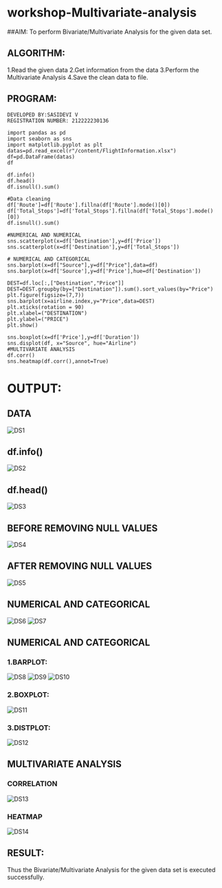 # workshop-Multivariate-analysis
##AIM:
To perform Bivariate/Multivariate Analysis for the given data set.

## ALGORITHM:
1.Read the given data
2.Get information from the data
3.Perform the Multivariate Analysis
4.Save the clean data to file.

## PROGRAM:
```
DEVELOPED BY:SASIDEVI V
REGISTRATION NUMBER: 212222230136
```
```
import pandas as pd
import seaborn as sns
import matplotlib.pyplot as plt
datas=pd.read_excel(r"/content/FlightInformation.xlsx")
df=pd.DataFrame(datas)
df

df.info()
df.head()
df.isnull().sum()

#Data cleaning
df['Route']=df['Route'].fillna(df['Route'].mode()[0])
df['Total_Stops']=df['Total_Stops'].fillna(df['Total_Stops'].mode()[0])
df.isnull().sum()

#NUMERICAL AND NUMERICAL
sns.scatterplot(x=df['Destination'],y=df['Price'])
sns.scatterplot(x=df['Destination'],y=df['Total_Stops'])

# NUMERICAL AND CATEGORICAL
sns.barplot(x=df["Source"],y=df["Price"],data=df)
sns.barplot(x=df['Source'],y=df['Price'],hue=df['Destination'])

DEST=df.loc[:,["Destination","Price"]]
DEST=DEST.groupby(by=["Destination"]).sum().sort_values(by="Price")
plt.figure(figsize=(7,7))
sns.barplot(x=airline.index,y="Price",data=DEST)
plt.xticks(rotation = 90)
plt.xlabel=("DESTINATION")
plt.ylabel=("PRICE")
plt.show()

sns.boxplot(x=df['Price'],y=df['Duration'])
sns.displot(df, x="Source", hue="Airline")
#MULTIVARIATE ANALYSIS 
df.corr()
sns.heatmap(df.corr(),annot=True)
```
# OUTPUT:
## DATA
![DS1](https://user-images.githubusercontent.com/118707332/229976947-c7d852de-f647-461b-9d67-09b42d90879d.png)
## df.info()
![DS2](https://user-images.githubusercontent.com/118707332/229976952-af82dc26-31d9-4501-89c8-5c73c8b0c4b9.png)
## df.head()
![DS3](https://user-images.githubusercontent.com/118707332/229976986-972ab321-7c0d-421a-b523-26225135750d.png)
## BEFORE REMOVING NULL VALUES
![DS4](https://user-images.githubusercontent.com/118707332/229976995-e871cf30-38d9-476d-b4e4-f6efc4f4b812.png)
## AFTER REMOVING NULL VALUES
![DS5](https://user-images.githubusercontent.com/118707332/229977007-a20fe47d-d596-4d0a-a8bc-08b29e5f5f90.png)
## NUMERICAL AND CATEGORICAL
![DS6](https://user-images.githubusercontent.com/118707332/229977021-99183b1e-c6f4-46a5-b47e-9f24f0dcc102.png)
![DS7](https://user-images.githubusercontent.com/118707332/229977025-6a3d15f1-af01-47a2-9970-52e8d315f0e0.png)
## NUMERICAL AND CATEGORICAL
### 1.BARPLOT:
![DS8](https://user-images.githubusercontent.com/118707332/229977032-bbc2cb57-a89c-4b6c-a4fe-d9237e31b42e.png)
![DS9](https://user-images.githubusercontent.com/118707332/229977070-09bfeefa-dfb2-4d98-a170-f5f96a175be8.png)
![DS10](https://user-images.githubusercontent.com/118707332/229977078-109cbac0-f618-4ff5-b78d-b2be4c9f1541.png)
### 2.BOXPLOT:
![DS11](https://user-images.githubusercontent.com/118707332/229977084-58c735f5-8e26-4cd8-bf64-08ea4a45f4a3.png)
### 3.DISTPLOT:
![DS12](https://user-images.githubusercontent.com/118707332/229977090-c312ce82-ae2c-4760-8e07-593a2e339a39.png)
## MULTIVARIATE ANALYSIS 
### CORRELATION
![DS13](https://user-images.githubusercontent.com/118707332/229977103-e4231bc9-cc2f-44c9-b814-ab1a57103342.png)
### HEATMAP
![DS14](https://user-images.githubusercontent.com/118707332/229977119-1d7c8635-6a54-4bd8-9851-e4d91ea0d0bc.png)


## RESULT:
Thus the Bivariate/Multivariate Analysis for the given data set is executed successfully.


